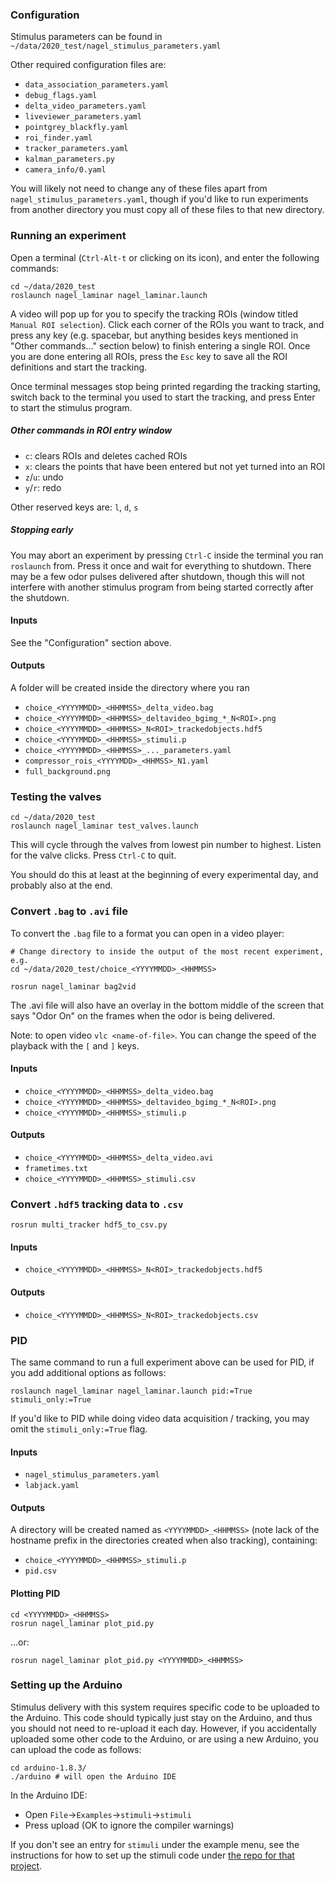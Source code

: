 
### Configuration
Stimulus parameters can be found in `~/data/2020_test/nagel_stimulus_parameters.yaml`

Other required configuration files are:
- `data_association_parameters.yaml`
- `debug_flags.yaml`
- `delta_video_parameters.yaml`
- `liveviewer_parameters.yaml`
- `pointgrey_blackfly.yaml`
- `roi_finder.yaml`
- `tracker_parameters.yaml`
- `kalman_parameters.py`
- `camera_info/0.yaml`

You will likely not need to change any of these files apart from
`nagel_stimulus_parameters.yaml`, though if you'd like to run experiments from
another directory you must copy all of these files to that new directory.

### Running an experiment

Open a terminal (`Ctrl-Alt-t` or clicking on its icon), and enter the following
commands:
```
cd ~/data/2020_test
roslaunch nagel_laminar nagel_laminar.launch
```

A video will pop up for you to specify the tracking ROIs (window titled `Manual
ROI selection`). Click each corner of the ROIs you want to track, and press any
key (e.g. spacebar, but anything besides keys mentioned in "Other commands..."
section below) to finish entering a single ROI. Once you are done entering all
ROIs, press the `Esc` key to save all the ROI definitions and start the
tracking.

Once terminal messages stop being printed regarding the tracking starting,
switch back to the terminal you used to start the tracking, and press Enter to
start the stimulus program.

##### Other commands in ROI entry window
- `c`: clears ROIs and deletes cached ROIs
- `x`: clears the points that have been entered but not yet turned into an ROI
- `z`/`u`: undo
- `y`/`r`: redo

Other reserved keys are: `l`, `d`, `s`

##### Stopping early

You may abort an experiment by pressing `Ctrl-C` inside the terminal you ran
`roslaunch` from. Press it once and wait for everything to shutdown. There may
be a few odor pulses delivered after shutdown, though this will not interfere
with another stimulus program from being started correctly after the shutdown.

#### Inputs
See the "Configuration" section above.

#### Outputs
A folder will be created inside the directory where you ran 
- `choice_<YYYYMMDD>_<HHMMSS>_delta_video.bag`
- `choice_<YYYYMMDD>_<HHMMSS>_deltavideo_bgimg_*_N<ROI>.png`
- `choice_<YYYYMMDD>_<HHMMSS>_N<ROI>_trackedobjects.hdf5`
- `choice_<YYYYMMDD>_<HHMMSS>_stimuli.p`
- `choice_<YYYYMMDD>_<HHMMSS>_..._parameters.yaml`
- `compressor_rois_<YYYYMDD>_<HHMSS>_N1.yaml`
- `full_background.png`


### Testing the valves
```
cd ~/data/2020_test
roslaunch nagel_laminar test_valves.launch
```

This will cycle through the valves from lowest pin number to highest. Listen for
the valve clicks. Press `Ctrl-C` to quit.

You should do this at least at the beginning of every experimental day, and
probably also at the end.


### Convert `.bag` to `.avi` file

To convert the `.bag` file to a format you can open in a video player:
```
# Change directory to inside the output of the most recent experiment, e.g.
cd ~/data/2020_test/choice_<YYYYMMDD>_<HHMMSS>

rosrun nagel_laminar bag2vid
```

The .avi file will also have an overlay in the bottom middle of the screen that
says "Odor On" on the frames when the odor is being delivered.

Note: to open video `vlc <name-of-file>`. You can change the speed of the playback
with the `[` and `]` keys.

#### Inputs
- `choice_<YYYYMMDD>_<HHMMSS>_delta_video.bag`
- `choice_<YYYYMMDD>_<HHMMSS>_deltavideo_bgimg_*_N<ROI>.png`
- `choice_<YYYYMMDD>_<HHMMSS>_stimuli.p`

#### Outputs
- `choice_<YYYYMMDD>_<HHMMSS>_delta_video.avi`
- `frametimes.txt`
- `choice_<YYYYMMDD>_<HHMMSS>_stimuli.csv`


### Convert `.hdf5` tracking data to `.csv`

```
rosrun multi_tracker hdf5_to_csv.py
```

#### Inputs
- `choice_<YYYYMMDD>_<HHMMSS>_N<ROI>_trackedobjects.hdf5`

#### Outputs
- `choice_<YYYYMMDD>_<HHMMSS>_N<ROI>_trackedobjects.csv`


### PID
The same command to run a full experiment above can be used for PID, if you add
additional options as follows:
```
roslaunch nagel_laminar nagel_laminar.launch pid:=True stimuli_only:=True
```

If you'd like to PID while doing video data acquisition / tracking, you may omit
the `stimuli_only:=True` flag.

#### Inputs
- `nagel_stimulus_parameters.yaml`
- `labjack.yaml`

#### Outputs
A directory will be created named as `<YYYYMMDD>_<HHMMSS>` (note lack of the
hostname prefix in the directories created when also tracking), containing:
- `choice_<YYYYMMDD>_<HHMMSS>_stimuli.p`
- `pid.csv`

#### Plotting PID
```
cd <YYYYMMDD>_<HHMMSS>
rosrun nagel_laminar plot_pid.py
```
...or:
```
rosrun nagel_laminar plot_pid.py <YYYYMMDD>_<HHMMSS>
```


### Setting up the Arduino
Stimulus delivery with this system requires specific code to be uploaded to the
Arduino. This code should typically just stay on the Arduino, and thus you
should not need to re-upload it each day. However, if you accidentally uploaded
some other code to the Arduino, or are using a new Arduino, you can upload the
code as follows:
```
cd arduino-1.8.3/
./arduino # will open the Arduino IDE
```

In the Arduino IDE:
- Open `File`->`Examples`->`stimuli`->`stimuli`
- Press upload (OK to ignore the compiler warnings)

If you don't see an entry for `stimuli` under the example menu, see the
instructions for how to set up the stimuli code under [the repo for that
project](https://github.com/tom-f-oconnell/stimuli).

